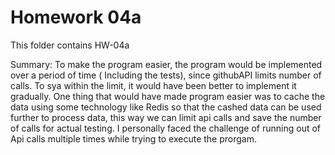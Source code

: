 # Homework 04a
 
This folder contains HW-04a


Summary: 
To make the program easier, the program would be implemented over a period of time ( Including the tests), since githubAPI limits number of calls. To sya within the limit, it would have been better to implement it gradually. One thing that would have made program easier was to cache the data using some technology like Redis so that the cashed data can be used further to process data, this way we can limit api calls and save the number of calls for actual testing.
I personally faced the challenge of running out of Api calls multiple times while trying to execute the prorgam. 
